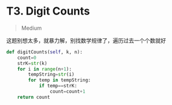 # T3. Digit Counts

> Medium 

这题别想太多，就暴力解，别找数学规律了，遍历过去一个个数就好


```Python
def digitCounts(self, k, n):
    count=0
    strK=str(k)
    for i in range(n+1):
        tempString=str(i)
        for temp in tempString:
            if temp==strK:
                count=count+1
    return count
```

